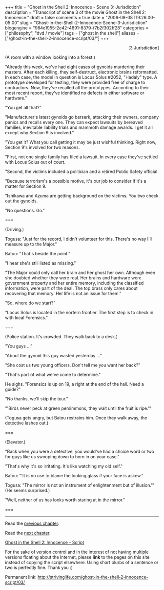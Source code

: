 +++
title = "Ghost in the Shell 2: Innocence - Scene 3: Jurisdiction"
description = "Transcript of scene 3 of the movie Ghost in the Shell 2: Innocence."
draft = false
comments = true
date = "2006-08-08T19:26:00-05:00"
slug = "Ghost-in-the-Shell-2-Innocence-Scene-3-Jurisdiction"
blogengine = "984e1955-2e42-4891-8379-f7b2f302ff28"
categories = ["philosophy", "dvd / movie"]
tags = ["ghost in the shell"]
aliases = ["/ghost-in-the-shell-2-innocence-script/03/"]
+++

<p style="text-align: right">
[3 Jurisdiction]
</p>
<p>
(A room with a window looking into a forest.)
</p>
<p>
&quot;Already this week, we&#39;ve had eight cases of gynoids murdering their masters. After each killing, they self-destruct, electronic brains reformatted. In each case, the model in question is Locus Solus #2052, &quot;Hadaly&quot; type. A prototype developed for testing, they were provided free of charge to contractors. Now, they&#39;ve recalled all the prototypes. According to their most recent report, they&#39;ve identified no defects in either software or hardware.&quot;
</p>
<!--more-->
<p>
&quot;You get all that?&quot;
</p>
<p>
&quot;Manufacturer&#39;s latest gynoids go berserk, attacking their owners, company panics and recalls every one. They can expect lawsuits by bereaved families, inevitable liability trials and mammoth damage awards. I get it all except why Section 9 is involved.&quot;
</p>
<p>
&quot;You get it? What you call getting it may be just wishful thinking. Right now, Section 9&#39;s involved for two reasons.
</p>
<!--adsense-->
<p>
&quot;First, not one single family has filed a lawsuit. In every case they&#39;ve settled with Locus Solus out of court.
</p>
<p>
&quot;Second, the victims included a politician and a retired Public Safety official.
</p>
<p>
&quot;Because terrorism&#39;s a possible motive, it&#39;s our job to consider if it&#39;s a matter for Section 9.
</p>
<p>
&quot;Ishikawa and Azuma are getting background on the victims. You two check out the gynoids.
</p>
<p>
&quot;No questions. Go.&quot;
</p>
<p>
===
</p>
<p>
(Driving.)
</p>
<p>
Togusa: &quot;Just for the record, I didn&#39;t volunteer for this. There&#39;s no way I&#39;ll measure up to the Major.&quot;
</p>
<p>
Batou: &quot;That&#39;s beside the point.&quot;
</p>
<p>
&quot;I hear she&#39;s still listed as missing.&quot;
</p>
<p>
&quot;The Major could only call her brain and her ghost her own. Although even she doubted whether they were real. Her brains and hardware were government property and her entire memory, including the classified information, were part of the deal. The top brass only cares about recovering that memory. Her life is not an issue for them.&quot;
</p>
<p>
&quot;So, where do we start?&quot;
</p>
<p>
&quot;Locus Solus is located in the nortern frontier. The first step is to check in with local Forensics.&quot;
</p>
<p>
===
</p>
<p>
(Police station. It&#39;s crowded. They walk back to a desk.)
</p>
<p>
&quot;You guys ...&quot;
</p>
<p>
&quot;About the gynoid this guy wasted yesterday ...&quot;
</p>
<p>
&quot;She cost us two young officers. Don&#39;t tell me you want her back?&quot;
</p>
<p>
&quot;That&#39;s part of what we&#39;ve come to determine.&quot;
</p>
<p>
He sighs.  &quot;Forensics is up on 19, a right at the end of the hall. Need a guide?&quot;
</p>
<p>
&quot;No thanks, we&#39;ll skip the tour.&quot;
</p>
<p>
&quot;&#39;Birds never peck at green persimmons, they wait until the fruit is ripe.&#39;&quot;
</p>
<p>
(Togusa gets angry, but Batou restrains him. Once they walk away, the detective lashes out.)&nbsp;
</p>
<p>
===
</p>
<p>
(Elevator.)
</p>
<p>
&quot;Back when you were a detective, you would&#39;ve had a choice word or two for guys like us swooping down to horn in on your case.&quot;
</p>
<p>
&quot;That&#39;s why it&#39;s so irritating. It&#39;s like watching my old self.&quot;
</p>
<p>
Batou: &quot;&#39;It is no use to blame the looking glass if your face is askew.&quot;
</p>
<p>
Togusa: &quot;The mirror is not an instrument of enlightenment but of illusion.&#39;&quot; (He seems surprised.)
</p>
<p>
&quot;Well, neither of us has looks worth staring at in the mirror.&quot;
</p>
<p>
===
</p>
<hr />
<p>
Read the <a href="http://strivinglife.com/ghost-in-the-shell-2-innocence-script/02/">previous chapter</a>.
</p>
<p>
Read the <a href="http://strivinglife.com/ghost-in-the-shell-2-innocence-script/04/">next chapter</a>.
</p>
<p>
<a href="http://strivinglife.com/ghost-in-the-shell-2-innocence-script/">Ghost in the Shell 2: Innocence - Script</a>
</p>
<div class="tip">
<p>
For the sake of version control and in the interest of not having multiple versions floating about the Internet, please <strong>link</strong> to the pages on this site instead of copying the script elsewhere. Using short blurbs of a sentence or two is perfectly fine.  Thank you :)
</p>
<p>
Permanent link: <a href="http://strivinglife.com/ghost-in-the-shell-2-innocence-script/03/">http://strivinglife.com/ghost-in-the-shell-2-innocence-script/03/</a>
</p>
</div>

